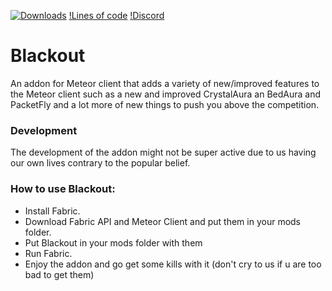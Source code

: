 [![Downloads](https://img.shields.io/github/downloads/KassuK1/BlackOut/total?color=blue&style=for-the-badge)](https://github.com/KassuK1/BlackOut/releases)
[!Lines of code](https://img.shields.io/tokei/lines/github/KassuK1/BlackOut?color=blue&label=lines%20of%20code&style=for-the-badge)
[!Discord](https://discord.gg/mmWz9Dz4Y9)

# Blackout
An addon for Meteor client that adds a variety of new/improved features to the Meteor client
such as a new and improved CrystalAura an BedAura and PacketFly and a lot more of new things to push you above the competition.

### Development
The development of the addon might not be super active due to us having our own lives contrary to the popular belief.

### How to use Blackout:
 - Install Fabric.
 - Download Fabric API and Meteor Client and put them in your mods folder.
 - Put Blackout in your mods folder with them
 - Run Fabric.
 - Enjoy the addon and go get some kills with it (don't cry to us if u are too bad to get them)
